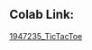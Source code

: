 ## Colab Link:

[1947235_TicTacToe](https://colab.research.google.com/drive/1wDkHouJMjOiGJf-BD6cQhfhkTTQDAVt3?usp=sharing)

